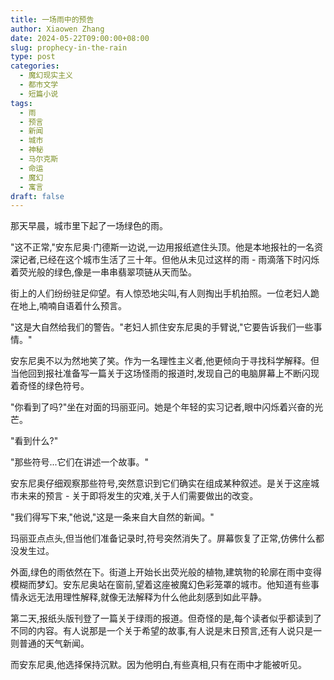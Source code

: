 ```yaml
---
title: 一场雨中的预告
author: Xiaowen Zhang
date: 2024-05-22T09:00:00+08:00
slug: prophecy-in-the-rain
type: post
categories:
  - 魔幻现实主义
  - 都市文学
  - 短篇小说
tags:
  - 雨
  - 预言
  - 新闻
  - 城市
  - 神秘
  - 马尔克斯
  - 命运
  - 魔幻
  - 寓言
draft: false
---
```


那天早晨，城市里下起了一场绿色的雨。

"这不正常,"安东尼奥·门德斯一边说,一边用报纸遮住头顶。他是本地报社的一名资深记者,已经在这个城市生活了三十年。但他从未见过这样的雨 - 雨滴落下时闪烁着荧光般的绿色,像是一串串翡翠项链从天而坠。

街上的人们纷纷驻足仰望。有人惊恐地尖叫,有人则掏出手机拍照。一位老妇人跪在地上,喃喃自语着什么预言。

"这是大自然给我们的警告。"老妇人抓住安东尼奥的手臂说,"它要告诉我们一些事情。"

安东尼奥不以为然地笑了笑。作为一名理性主义者,他更倾向于寻找科学解释。但当他回到报社准备写一篇关于这场怪雨的报道时,发现自己的电脑屏幕上不断闪现着奇怪的绿色符号。

"你看到了吗?"坐在对面的玛丽亚问。她是个年轻的实习记者,眼中闪烁着兴奋的光芒。

"看到什么?"

"那些符号...它们在讲述一个故事。"

安东尼奥仔细观察那些符号,突然意识到它们确实在组成某种叙述。是关于这座城市未来的预言 - 关于即将发生的灾难,关于人们需要做出的改变。

"我们得写下来,"他说,"这是一条来自大自然的新闻。"

玛丽亚点点头,但当他们准备记录时,符号突然消失了。屏幕恢复了正常,仿佛什么都没发生过。

外面,绿色的雨依然在下。街道上开始长出荧光般的植物,建筑物的轮廓在雨中变得模糊而梦幻。安东尼奥站在窗前,望着这座被魔幻色彩笼罩的城市。他知道有些事情永远无法用理性解释,就像无法解释为什么他此刻感到如此平静。

第二天,报纸头版刊登了一篇关于绿雨的报道。但奇怪的是,每个读者似乎都读到了不同的内容。有人说那是一个关于希望的故事,有人说是末日预言,还有人说只是一则普通的天气新闻。

而安东尼奥,他选择保持沉默。因为他明白,有些真相,只有在雨中才能被听见。